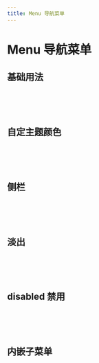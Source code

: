 ```yaml
---
title: Menu 导航菜单
---
```


# Menu 导航菜单

## 基础用法


<menu-default></menu-default>


<br/>
<br/>
<br/>

## 自定主题颜色

<menu-back1></menu-back1>


<br/>
<br/>
<br/>

## 侧栏


<menu-vertical></menu-vertical>


<br/>
<br/>
<br/>

## 淡出


<menu-opacity></menu-opacity>


<br/>
<br/>
<br/>

## disabled 禁用

<br/>
<br/>
<br/>


## 内嵌子菜单

<menu-group></menu-group>
